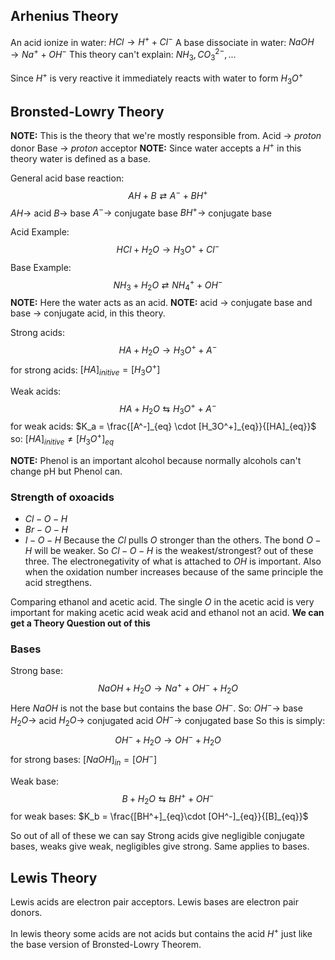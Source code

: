 ## Arhenius Theory
An acid ionize in water: $HCl \to H^+ + Cl^-$
A base dissociate in water: $NaOH \to Na^+ + OH^-$
This theory can't explain: $NH_3, CO_3^{2-},...$

Since $H^+$ is very reactive it immediately reacts with water to form $H_3O^+$
## Bronsted-Lowry Theory
**NOTE:** This is the theory that we're mostly responsible from.
Acid $\to$ *proton* donor
Base $\to$ *proton* acceptor
**NOTE:** Since water accepts a $H^+$ in this theory water is defined as a base.

General acid base reaction:
$$
AH + B \rightleftarrows A^- + BH^+
$$
$AH \to$ acid
$B \to$ base
$A^- \to$ conjugate base
$BH^+ \to$ conjugate base

Acid Example:
$$
HCl + H_2O \to H_3O^+ + Cl^-
$$
Base Example:
$$
NH_3 + H_2O \rightleftarrows NH_4^+ + OH^-
$$
**NOTE:** Here the water acts as an acid.
**NOTE:** acid $\to$ conjugate base and base $\to$ conjugate acid, in this theory.

Strong acids:
$$
HA + H_2O \to H_3O^+ + A^-
$$
for strong acids: $[HA]_{initive} = [H_3O^+]$

Weak acids:
$$
HA + H_2O \leftrightarrows H_3O^+ + A^-
$$
for weak acids: $K_a = \frac{[A^-]_{eq} \cdot [H_3O^+]_{eq}}{[HA]_{eq}}$
so: $[HA]_{initive} \neq [H_3O^+]_{eq}$

**NOTE:** Phenol is an important alcohol because normally alcohols can't change pH but Phenol can.
### Strength of oxoacids
- $Cl - O - H$
- $Br-O-H$
- $I - O - H$
Because the $Cl$ pulls $O$ stronger than the others. The bond $O - H$ will be weaker. So $Cl - O - H$ is the weakest/strongest? out of these three. The electronegativity of what is attached to $OH$ is important.
Also when the oxidation number increases because of the same principle the acid stregthens.

Comparing ethanol and acetic acid. The single $O$ in the acetic acid is very important for making acetic acid weak acid and ethanol not an acid.
**We can get a Theory Question out of this**
### Bases
Strong base:
$$
NaOH + H_2O \to Na^+ + OH^- + H_2O
$$
Here $NaOH$ is not the base but contains the base $OH^-$.
So:
$OH^- \to$ base
$H_2O \to$ acid
$H_2O \to$ conjugated acid
$OH^- \to$ conjugated base
So this is simply:
$$
OH^- + H_2O \to OH^- + H_2O
$$
for strong bases: $[NaOH]_{in} = [OH^-]$

Weak base:
$$
B + H_2O \leftrightarrows BH^+ + OH^-
$$
for weak bases: $K_b = \frac{[BH^+]_{eq}\cdot [OH^-]_{eq}}{[B]_{eq}}$

So out of all of these we can say Strong acids give negligible conjugate bases, weaks give weak, negligibles give strong. Same applies to bases.
## Lewis Theory
Lewis acids are electron pair acceptors.
Lewis bases are electron pair donors.

In lewis theory some acids are not acids but contains the acid $H^+$ just like the base version of Bronsted-Lowry Theorem.